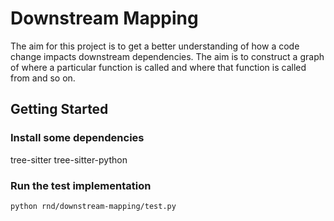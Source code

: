 # Downstream Mapping

The aim for this project is to get a better understanding of how a code change impacts downstream dependencies. The aim is to construct a graph of where a particular function is called and where that function is called from and so on.

## Getting Started

### Install some dependencies

tree-sitter tree-sitter-python

### Run the test implementation

`python rnd/downstream-mapping/test.py`
